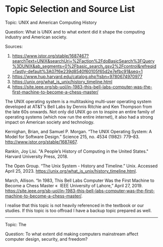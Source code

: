# Topic Selection and Source List

Topic: UNIX and American Computing History

Question: What is UNIX and to what extent did it shape the computing industry
and American society.

Sources:
1. https://www.jstor.org/stable/1687467?searchText=UNIX&searchUri=%2Faction%2FdoBasicSearch%3FQuery%3DUNIX&ab_segments=0%2Fbasic_search_gsv2%2Fcontrol&refreqid=fastly-default%3A07f6e239d8540f60105f65d2e7efbc91&seq=1
2. https://www.hup.harvard.edu/catalog.php?isbn=9780674970977
3. https://unix.org/what_is_unix/history_timeline.html
4. https://site.ieee.org/sb-uol/in-1983-this-bell-labs-computer-was-the-first-machine-to-become-a-chess-master/

The UNIX operating system is a multitasking multi-user operating system
developed at AT&T's Bell Labs by Dennis Ritchie and Ken Thompson from the late
60s onwards. Not only did UNIX go on to inspire an entire family of operating
systems (which now run the entire internet), it also had a strong impact on
American society and technology.

Kernighan, Brian, and Samuel P. Morgan. “The UNIX Operating System: A
    Model for Software Design.” Science 215, no. 4534 (1982): 779–83.
    http://www.jstor.org/stable/1687467.

Rankin, Joy Lisi. "A People’s History of Computing in the United States." Harvard
    University Press, 2018.

The Open Group. “The Unix System - History and Timeline.” Unix. Accessed April
    25, 2023. https://unix.org/what_is_unix/history_timeline.html.

March, Allison. “In 1983, This Bell Labs Computer Was the First Machine to
    Become a Chess Master «  IEEE University of Lahore,” April 27, 2019.
    https://site.ieee.org/sb-uol/in-1983-this-bell-labs-computer-was-the-first-machine-to-become-a-chess-master/.

I realise that this topic is not heavily referenced in the textbook or our
studies. If this topic is too offroad I have a backup topic prepared as well.

------------------------------------------

Topic: The 

Question: To what extent did making computers mainstream affect computer
design, security, and freedom?

